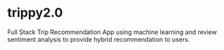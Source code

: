 # trippy2.0
Full Stack Trip Recommendation App using machine learning and review sentiment analysis to provide hybrid recommendation to users.
